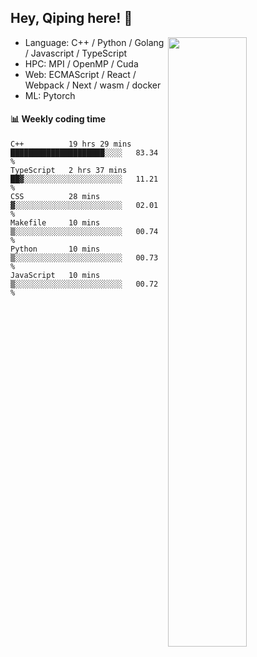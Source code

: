 

## Hey, Qiping here! :wave:

[<img align="right" width="50%" src="https://github-readme-stats.vercel.app/api?username=ppppqp&theme=dark&show_icons=true">](https://metrics.lecoq.io/ppppqp?template=classic)



-   Language: C++ / Python / Golang / Javascript / TypeScript
-   HPC: MPI / OpenMP / Cuda
-   Web: ECMAScript / React / Webpack / Next / wasm / docker
-   ML: Pytorch



#### :bar_chart: Weekly coding time

<!--START_SECTION:waka-->

```text
C++          19 hrs 29 mins  █████████████████████░░░░   83.34 %
TypeScript   2 hrs 37 mins   ██▓░░░░░░░░░░░░░░░░░░░░░░   11.21 %
CSS          28 mins         ▓░░░░░░░░░░░░░░░░░░░░░░░░   02.01 %
Makefile     10 mins         ▒░░░░░░░░░░░░░░░░░░░░░░░░   00.74 %
Python       10 mins         ▒░░░░░░░░░░░░░░░░░░░░░░░░   00.73 %
JavaScript   10 mins         ▒░░░░░░░░░░░░░░░░░░░░░░░░   00.72 %
```

<!--END_SECTION:waka-->
